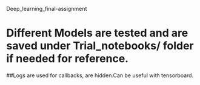  Deep_learning_final-assignment

# Different Models are tested and are saved under Trial_notebooks/ folder if needed for reference.
##Logs are used for callbacks, are hidden.Can be useful with tensorboard.
